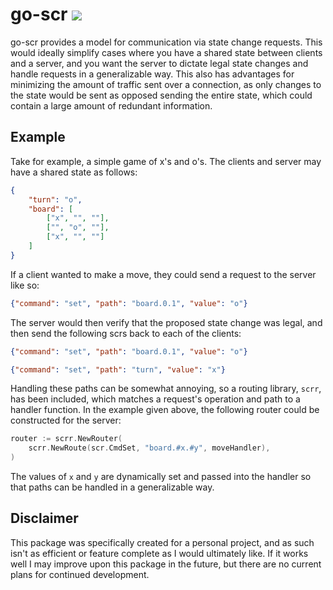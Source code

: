 # go-scr [![](https://godoc.org/github.com/joshheinrichs/go-scr?status.svg)](https://godoc.org/github.com/joshheinrichs/go-scr)

go-scr provides a model for communication via state change requests. This would ideally simplify cases where you have a shared state between clients and a server, and you want the server to dictate legal state changes and handle requests in a generalizable way. This also has advantages for minimizing the amount of traffic sent over a connection, as only changes to the state would be sent as opposed sending the entire state, which could contain a large amount of redundant information.

## Example

Take for example, a simple game of x's and o's. The clients and server may have a shared state as follows:

```json
{
	"turn": "o",
	"board": [
		["x", "", ""],
		["", "o", ""],
		["x", "", ""]
	]
}
```

If a client wanted to make a move, they could send a request to the server like so:
```json
{"command": "set", "path": "board.0.1", "value": "o"}
```

The server would then verify that the proposed state change was legal, and then send the following scrs back to each of the clients:
```json
{"command": "set", "path": "board.0.1", "value": "o"}
```
```json
{"command": "set", "path": "turn", "value": "x"}
```

Handling these paths can be somewhat annoying, so a routing library, `scrr`, has been included, which matches a request's operation and path to a handler function. In the example given above, the following router could be constructed for the server:
```go
router := scrr.NewRouter(
	scrr.NewRoute(scr.CmdSet, "board.#x.#y", moveHandler),
)
```

The values of `x` and `y` are dynamically set and passed into the handler so that paths can be handled in a generalizable way.

## Disclaimer

This package was specifically created for a personal project, and as such isn't as efficient or feature complete as I would ultimately like. If it works well I may improve upon this package in the future, but there are no current plans for continued development.
